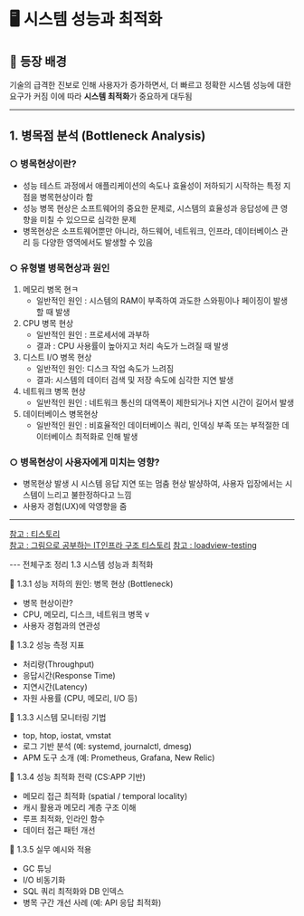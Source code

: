 # 🖥️ 시스템 성능과 최적화

## 📌 등장 배경  
기술의 급격한 진보로 인해 사용자가 증가하면서, 더 빠르고 정확한 시스템 성능에 대한 요구가 커짐
이에 따라 **시스템 최적화**가 중요하게 대두됨

---

## 1. 병목점 분석 (Bottleneck Analysis)

### ○ 병목현상이란?
- 성능 테스트 과정에서 애플리케이션의 속도나 효율성이 저하되기 시작하는 특정 지점을 병목현상이라 함
- 성능 병목 현상은 소프트웨어의 중요한 문제로, 시스템의 효율성과 응답성에 큰 영향을 미칠 수 있으므로 심각한 문제
- 병목현상은 소프트웨어뿐만 아니라, 하드웨어, 네트워크, 인프라, 데이터베이스 관리 등 다양한 영역에서도 발생할 수 있음

### ○ 유형별 병목현상과 원인
1. 메모리 병목 현ㅋ
   - 일반적인 원인 : 시스템의 RAM이 부족하여 과도한 스와핑이나 페이징이 발생할 때 발생
2. CPU 병목 현상
   - 일반적인 원인 : 프로세서에 과부하 
   - 결과 : CPU 사용률이 높아지고 처리 속도가 느려질 때 발생
3. 디스트 I/O 병목 현상
   - 일반적인 원인: 디스크 작업 속도가 느려짐 
   - 결과: 시스템의 데이터 검색 및 저장 속도에 심각한 지연 발생
4. 네트워크 병목 현상
   - 일반적인 원인 : 네트워크 통신의 대역폭이 제한되거나 지연 시간이 길어서 발생
5. 데이터베이스 병목현상
   - 일반적인 원인 : 비효율적인 데이터베이스 쿼리, 인덱싱 부족 또는 부적절한 데이터베이스 최적화로 인해 발생

### ○ 병목현상이 사용자에게 미치는 영향?
- 병목현상 발생 시 시스템 응답 지연 또는 멈춤 현상 발샹하여, 사용자 입장에서는 시스템이 느리고 불한정하다고 느낌
- 사용자 경험(UX)에 악영향을 줌

---




[참고 : 티스토리](https://akit556.tistory.com/entry/%EC%BB%B4%ED%93%A8%ED%84%B0-%EC%8B%9C%EC%8A%A4%ED%85%9C%EC%9D%98-%EC%84%B1%EB%8A%A5-%EB%B6%84%EC%84%9D%EA%B3%BC-%EC%B5%9C%EC%A0%81%ED%99%94-%EC%A0%84%EB%9E%B5)   
[참고 : 그림으로 공부하는 IT인프라 구조 티스토리](https://velog.io/@junispro/IT-Architecture-%EC%8B%9C%EC%8A%A4%ED%85%9C-%EC%84%B1%EB%8A%A5)
[참고 : loadview-testing](https://www.loadview-testing.com/learn/performance-bottleneck-load-testing/)


--- 전체구조 정리
1.3 시스템 성능과 최적화

🔹 1.3.1 성능 저하의 원인: 병목 현상 (Bottleneck)
- 병목 현상이란?
- CPU, 메모리, 디스크, 네트워크 병목 v
- 사용자 경험과의 연관성

🔹 1.3.2 성능 측정 지표
- 처리량(Throughput)
- 응답시간(Response Time)
- 지연시간(Latency)
- 자원 사용률 (CPU, 메모리, I/O 등)

🔹 1.3.3 시스템 모니터링 기법
- top, htop, iostat, vmstat
- 로그 기반 분석 (예: systemd, journalctl, dmesg)
- APM 도구 소개 (예: Prometheus, Grafana, New Relic)

🔹 1.3.4 성능 최적화 전략 (CS:APP 기반)
- 메모리 접근 최적화 (spatial / temporal locality)
- 캐시 활용과 메모리 계층 구조 이해
- 루프 최적화, 인라인 함수
- 데이터 접근 패턴 개선

🔹 1.3.5 실무 예시와 적용
- GC 튜닝
- I/O 비동기화
- SQL 쿼리 최적화와 DB 인덱스
- 병목 구간 개선 사례 (예: API 응답 최적화)